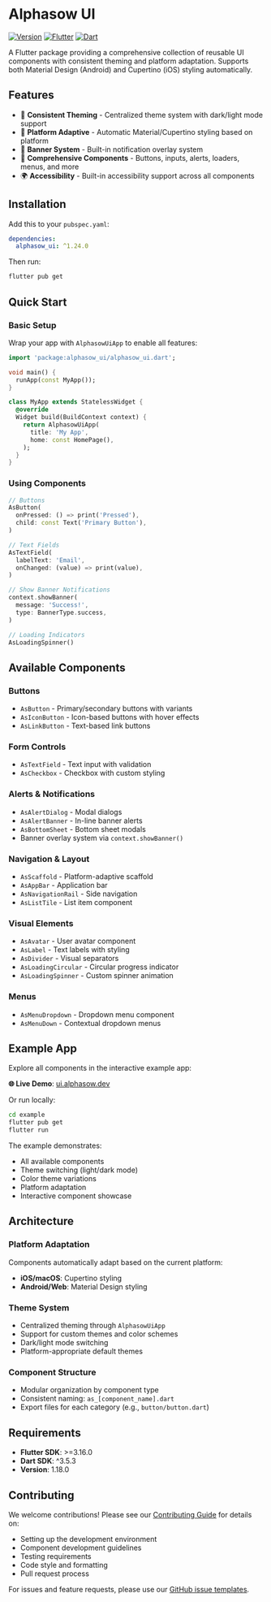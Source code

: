 # Alphasow UI

[![Version](https://img.shields.io/badge/version-1.24.0-blue.svg)](https://github.com/alpha-sow/alphasow-ui)
[![Flutter](https://img.shields.io/badge/Flutter-%3E%3D3.16.0-blue.svg)](https://flutter.dev)
[![Dart](https://img.shields.io/badge/Dart-%5E3.5.3-blue.svg)](https://dart.dev)

A Flutter package providing a comprehensive collection of reusable UI components with consistent theming and platform adaptation. Supports both Material Design (Android) and Cupertino (iOS) styling automatically.

## Features

- 🎨 **Consistent Theming** - Centralized theme system with dark/light mode support
- 📱 **Platform Adaptive** - Automatic Material/Cupertino styling based on platform
- 🔔 **Banner System** - Built-in notification overlay system
- 🧩 **Comprehensive Components** - Buttons, inputs, alerts, loaders, menus, and more
- 🌍 **Accessibility** - Built-in accessibility support across all components

## Installation

Add this to your `pubspec.yaml`:

```yaml
dependencies:
  alphasow_ui: ^1.24.0
```

Then run:

```bash
flutter pub get
```

## Quick Start

### Basic Setup

Wrap your app with `AlphasowUiApp` to enable all features:

```dart
import 'package:alphasow_ui/alphasow_ui.dart';

void main() {
  runApp(const MyApp());
}

class MyApp extends StatelessWidget {
  @override
  Widget build(BuildContext context) {
    return AlphasowUiApp(
      title: 'My App',
      home: const HomePage(),
    );
  }
}
```

### Using Components

```dart
// Buttons
AsButton(
  onPressed: () => print('Pressed'),
  child: const Text('Primary Button'),
)

// Text Fields
AsTextField(
  labelText: 'Email',
  onChanged: (value) => print(value),
)

// Show Banner Notifications
context.showBanner(
  message: 'Success!',
  type: BannerType.success,
)

// Loading Indicators
AsLoadingSpinner()
```

## Available Components

### Buttons

- `AsButton` - Primary/secondary buttons with variants
- `AsIconButton` - Icon-based buttons with hover effects
- `AsLinkButton` - Text-based link buttons

### Form Controls

- `AsTextField` - Text input with validation
- `AsCheckbox` - Checkbox with custom styling

### Alerts & Notifications

- `AsAlertDialog` - Modal dialogs
- `AsAlertBanner` - In-line banner alerts
- `AsBottomSheet` - Bottom sheet modals
- Banner overlay system via `context.showBanner()`

### Navigation & Layout

- `AsScaffold` - Platform-adaptive scaffold
- `AsAppBar` - Application bar
- `AsNavigationRail` - Side navigation
- `AsListTile` - List item component

### Visual Elements

- `AsAvatar` - User avatar component
- `AsLabel` - Text labels with styling
- `AsDivider` - Visual separators
- `AsLoadingCircular` - Circular progress indicator
- `AsLoadingSpinner` - Custom spinner animation

### Menus

- `AsMenuDropdown` - Dropdown menu component
- `AsMenuDown` - Contextual dropdown menus

## Example App

Explore all components in the interactive example app:

**🌐 Live Demo**: [ui.alphasow.dev](https://ui.alphasow.dev)

Or run locally:

```bash
cd example
flutter pub get
flutter run
```

The example demonstrates:

- All available components
- Theme switching (light/dark mode)
- Color theme variations
- Platform adaptation
- Interactive component showcase

## Architecture

### Platform Adaptation

Components automatically adapt based on the current platform:

- **iOS/macOS**: Cupertino styling
- **Android/Web**: Material Design styling

### Theme System

- Centralized theming through `AlphasowUiApp`
- Support for custom themes and color schemes
- Dark/light mode switching
- Platform-appropriate default themes

### Component Structure

- Modular organization by component type
- Consistent naming: `as_[component_name].dart`
- Export files for each category (e.g., `button/button.dart`)

## Requirements

- **Flutter SDK**: >=3.16.0
- **Dart SDK**: ^3.5.3
- **Version**: 1.18.0

## Contributing

We welcome contributions! Please see our [Contributing Guide](CONTRIBUTING.md) for details on:

- Setting up the development environment
- Component development guidelines
- Testing requirements
- Code style and formatting
- Pull request process

For issues and feature requests, please use our [GitHub issue templates](.github/ISSUE_TEMPLATE/).
